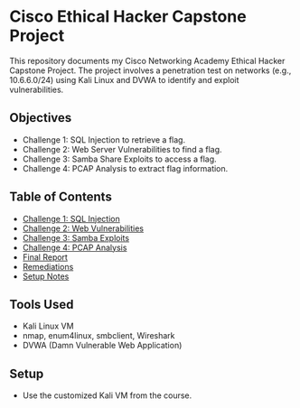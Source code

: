 # Cisco Ethical Hacker Capstone Project

This repository documents my Cisco Networking Academy Ethical Hacker Capstone Project. The project involves a penetration test on networks (e.g., 10.6.6.0/24) using Kali Linux and DVWA to identify and exploit vulnerabilities.

## Objectives
- Challenge 1: SQL Injection to retrieve a flag.
- Challenge 2: Web Server Vulnerabilities to find a flag.
- Challenge 3: Samba Share Exploits to access a flag.
- Challenge 4: PCAP Analysis to extract flag information.

## Table of Contents
- [Challenge 1: SQL Injection](./writeups/challenge-1-sql-injection/walkthrough.md)
- [Challenge 2: Web Vulnerabilities](./writeups/challenge-2-web-vulnerabilities/walkthrough.md)
- [Challenge 3: Samba Exploits](./writeups/challenge-3-samba-exploits/walkthrough.md)
- [Challenge 4: PCAP Analysis](./writeups/challenge-4-pcap-analysis/walkthrough.md)
- [Final Report](./report/penetration-report.md)
- [Remediations](./report/remediations.md)
- [Setup Notes](./assets/dvwa-setup.md)

## Tools Used
- Kali Linux VM
- nmap, enum4linux, smbclient, Wireshark
- DVWA (Damn Vulnerable Web Application)

## Setup
- Use the customized Kali VM from the course.
